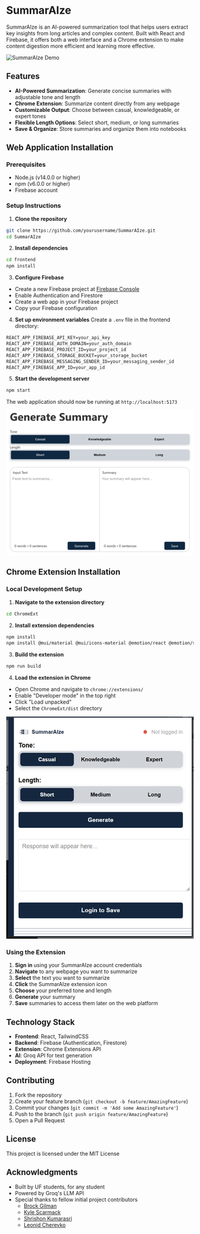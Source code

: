 # SummarAIze

SummarAIze is an AI-powered summarization tool that helps users extract key insights from long articles and complex content. Built with React and Firebase, it offers both a web interface and a Chrome extension to make content digestion more efficient and learning more effective.

![SummarAIze Demo](/frontend/public/summarAIzevideoclip.gif)

## Features

- **AI-Powered Summarization**: Generate concise summaries with adjustable tone and length
- **Chrome Extension**: Summarize content directly from any webpage
- **Customizable Output**: Choose between casual, knowledgeable, or expert tones
- **Flexible Length Options**: Select short, medium, or long summaries
- **Save & Organize**: Store summaries and organize them into notebooks

## Web Application Installation

### Prerequisites

- Node.js (v14.0.0 or higher)
- npm (v6.0.0 or higher)
- Firebase account

### Setup Instructions

1. **Clone the repository**
```bash
git clone https://github.com/yourusername/SummarAIze.git
cd SummarAIze
```

2. **Install dependencies**
```bash
cd frontend
npm install
```

3. **Configure Firebase**
- Create a new Firebase project at [Firebase Console](https://console.firebase.google.com)
- Enable Authentication and Firestore
- Create a web app in your Firebase project
- Copy your Firebase configuration

4. **Set up environment variables**
Create a `.env` file in the frontend directory:
```env
REACT_APP_FIREBASE_API_KEY=your_api_key
REACT_APP_FIREBASE_AUTH_DOMAIN=your_auth_domain
REACT_APP_FIREBASE_PROJECT_ID=your_project_id
REACT_APP_FIREBASE_STORAGE_BUCKET=your_storage_bucket
REACT_APP_FIREBASE_MESSAGING_SENDER_ID=your_messaging_sender_id
REACT_APP_FIREBASE_APP_ID=your_app_id
```

5. **Start the development server**
```bash
npm start
```

The web application should now be running at `http://localhost:5173`

![Generate Summary Interface](/frontend/public/generatesummarypic.png)

## Chrome Extension Installation

### Local Development Setup

1. **Navigate to the extension directory**
```bash
cd ChromeExt
```

2. **Install extension dependencies**
```bash
npm install
npm install @mui/material @mui/icons-material @emotion/react @emotion/styled bcrypt bcryptjs
```

3. **Build the extension**
```bash
npm run build
```

4. **Load the extension in Chrome**
- Open Chrome and navigate to `chrome://extensions/`
- Enable "Developer mode" in the top right
- Click "Load unpacked"
- Select the `ChromeExt/dist` directory

![Chrome Extension Interface](/frontend/public/chromeextensionpic.png)

### Using the Extension

1. **Sign in** using your SummarAIze account credentials
2. **Navigate** to any webpage you want to summarize
3. **Select** the text you want to summarize
4. **Click** the SummarAIze extension icon
5. **Choose** your preferred tone and length
6. **Generate** your summary
7. **Save** summaries to access them later on the web platform

## Technology Stack

- **Frontend**: React, TailwindCSS
- **Backend**: Firebase (Authentication, Firestore)
- **Extension**: Chrome Extensions API
- **AI**: Groq API for text generation
- **Deployment**: Firebase Hosting

## Contributing

1. Fork the repository
2. Create your feature branch (`git checkout -b feature/AmazingFeature`)
3. Commit your changes (`git commit -m 'Add some AmazingFeature'`)
4. Push to the branch (`git push origin feature/AmazingFeature`)
5. Open a Pull Request

## License

This project is licensed under the MIT License

## Acknowledgments

- Built by UF students, for any student
- Powered by Groq's LLM API
- Special thanks to fellow initial project contributors
  - [Brock Gilman](https://github.com/brockgilman)
  - [Kyle Scarmack](https://github.com/kyleScarmack)
  - [Shrishon Kumarasri](https://github.com/ShrishonK)
  - [Leonid Cherevko](https://github.com/leonid-cherevko)
